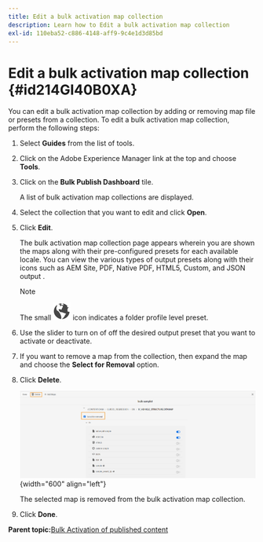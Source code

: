 ```yaml
---
title: Edit a bulk activation map collection
description: Learn how to Edit a bulk activation map collection
exl-id: 110eba52-c886-4148-aff9-9c4e1d3d85bd
---
```

# Edit a bulk activation map collection {#id214GI40B0XA}

You can edit a bulk activation map collection by adding or removing map file or presets from a collection. To edit a bulk activation map collection, perform the following steps:

1.  Select **Guides** from the list of tools.

1.  Click on the Adobe Experience Manager link at the top and choose **Tools**.

1.  Click on the **Bulk Publish Dashboard** tile.

    A list of bulk activation map collections are displayed.

1.  Select the collection that you want to edit and click **Open**.

1.  Click **Edit**.

    The bulk activation map collection page appears wherein you are shown the maps along with their pre-configured presets for each available locale.
    You can view the various types of output presets along with their icons such as AEM Site, PDF, Native PDF, HTML5, Custom, and JSON output
.
    
    >[!NOTE]
    >
    > The small ![](images/global-preset-icon.svg) icon indicates a folder profile level preset.
   

1.  Use the slider to turn on of off the desired output preset that you want to activate or deactivate.

1.  If you want to remove a map from the collection, then expand the map and choose the **Select for Removal** option.

1.  Click **Delete**.

    ![](images/bulk-activation-delete-map.png){width="600" align="left"}

    The selected map is removed from the bulk activation map collection.

1.  Click **Done**.


**Parent topic:**[Bulk Activation of published content](conf-bulk-activation.md)
